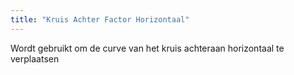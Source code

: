 ```yaml
---
title: "Kruis Achter Factor Horizontaal"
---
```


Wordt gebruikt om de curve van het kruis achteraan horizontaal te verplaatsen




